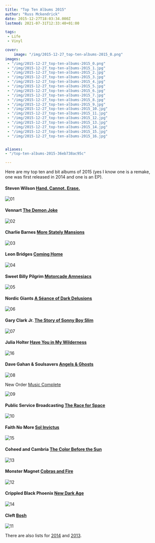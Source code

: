 ```yaml
---
title: "Top Ten Albums 2015"
author: "Russ Mckendrick"
date: 2015-12-27T18:03:34.000Z
lastmod: 2021-07-31T12:33:40+01:00

tags:
 - Life
 - Vinyl

cover:
    image: "/img/2015-12-27_top-ten-albums-2015_0.png" 
images:
 - "/img/2015-12-27_top-ten-albums-2015_0.png"
 - "/img/2015-12-27_top-ten-albums-2015_1.jpg"
 - "/img/2015-12-27_top-ten-albums-2015_2.jpg"
 - "/img/2015-12-27_top-ten-albums-2015_3.jpg"
 - "/img/2015-12-27_top-ten-albums-2015_4.jpg"
 - "/img/2015-12-27_top-ten-albums-2015_5.jpg"
 - "/img/2015-12-27_top-ten-albums-2015_6.jpg"
 - "/img/2015-12-27_top-ten-albums-2015_7.jpg"
 - "/img/2015-12-27_top-ten-albums-2015_8.jpg"
 - "/img/2015-12-27_top-ten-albums-2015_9.jpg"
 - "/img/2015-12-27_top-ten-albums-2015_10.jpg"
 - "/img/2015-12-27_top-ten-albums-2015_11.jpg"
 - "/img/2015-12-27_top-ten-albums-2015_12.jpg"
 - "/img/2015-12-27_top-ten-albums-2015_13.jpg"
 - "/img/2015-12-27_top-ten-albums-2015_14.jpg"
 - "/img/2015-12-27_top-ten-albums-2015_15.jpg"
 - "/img/2015-12-27_top-ten-albums-2015_16.jpg"


aliases:
- "/top-ten-albums-2015-36eb738ac95c"

---
```


Here are my top ten and bit albums of 2015 (yes I know one is a remake, one was first released in 2014 and one is an EP).

#### Steven Wilson [Hand. Cannot. Erase.](https://www.youtube.com/watch?v=m6m6MuzPE9I)

![01](/img/2015-12-27_top-ten-albums-2015_1.jpg)

#### Vennart [The Demon Joke](https://open.spotify.com/album/6C4N3XgTqXo64E5tUIDoYc)

![02](/img/2015-12-27_top-ten-albums-2015_2.jpg)

#### Charlie Barnes [More Stately Mansions](https://open.spotify.com/album/6wT7kUv7U5MY5w70Gnm1Ht)

![03](/img/2015-12-27_top-ten-albums-2015_3.jpg)

#### Leon Bridges [Coming Home](https://open.spotify.com/album/4svLfrPPk2npPVuI4kXPYg)

![04](/img/2015-12-27_top-ten-albums-2015_4.jpg)

#### Sweet Billy Pilgrim [Motorcade Amnesiacs](https://open.spotify.com/album/6eMwRuMmPAJ33Dz9HtT8RN)

![05](/img/2015-12-27_top-ten-albums-2015_5.jpg)

#### Nordic Giants [A Séance of Dark Delusions](https://open.spotify.com/album/6KPpPpfyajb13yUcLTPTFF)

![06](/img/2015-12-27_top-ten-albums-2015_6.jpg)

#### Gary Clark Jr. [The Story of Sonny Boy Slim](https://open.spotify.com/album/5gRwx5vpeXUA75GmuqwByn)

![07](/img/2015-12-27_top-ten-albums-2015_7.jpg)

#### Julia Holter [Have You in My Wilderness](https://open.spotify.com/album/1kVTV6AoeMjAOMOJyVfYOl)

![16](/img/2015-12-27_top-ten-albums-2015_8.jpg)

#### Dave Gahan & Soulsavers [Angels & Ghosts](https://open.spotify.com/album/6ktDFJ9gHrd4Y5oScUHxtx)

![08](/img/2015-12-27_top-ten-albums-2015_9.jpg)

New Order [Music Complete](https://open.spotify.com/album/3c1pvSBGoHSbtiKWGCSTcp)

![09](/img/2015-12-27_top-ten-albums-2015_10.jpg)

#### Public Service Broadcasting [The Race for Space](https://open.spotify.com/album/65KwtzkJXw7oT819NFWmEP)

![10](/img/2015-12-27_top-ten-albums-2015_11.jpg)

#### Faith No More [Sol Invictus](https://open.spotify.com/album/0pmOoQ16XaMwNeSxXAN7q1)

![15](/img/2015-12-27_top-ten-albums-2015_12.jpg)

#### Coheed and Cambria [The Color Before the Sun](https://open.spotify.com/album/6ewn6Mp7uBHuncFbdEvlGe)

![13](/img/2015-12-27_top-ten-albums-2015_13.jpg)

#### Monster Magnet [Cobras and Fire](https://open.spotify.com/album/19XNtx6FMO86fdyvaXYa7Y)

![12](/img/2015-12-27_top-ten-albums-2015_14.jpg)

#### Crippled Black Phoenix [New Dark Age](https://open.spotify.com/album/29Liv2s3JtqOQHzCdi9pPM)

![14](/img/2015-12-27_top-ten-albums-2015_15.jpg)

#### Cleft [Bosh](https://open.spotify.com/album/3KA3IglCQQMT9xDG8oNkAr)

![11](/img/2015-12-27_top-ten-albums-2015_16.jpg)

There are also lists for [2014](https://media-glass.es/2014/12/03/2014s-top-20-albums/) and [2013](https://media-glass.es/2013/12/08/top-10-2013/).
